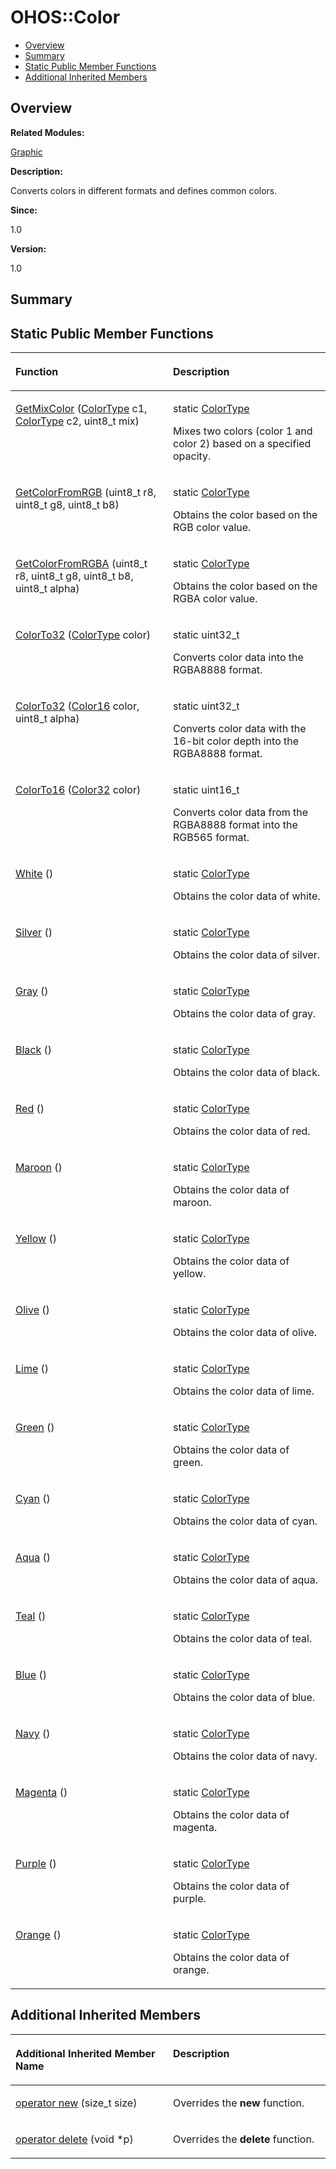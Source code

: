 # OHOS::Color<a name="ZH-CN_TOPIC_0000001055078157"></a>

-   [Overview](#section1931634200165633)
-   [Summary](#section1674582511165633)
-   [Static Public Member Functions](#pub-static-methods)
-   [Additional Inherited Members](#inherited)

## **Overview**<a name="section1931634200165633"></a>

**Related Modules:**

[Graphic](Graphic.md)

**Description:**

Converts colors in different formats and defines common colors. 

**Since:**

1.0

**Version:**

1.0

## **Summary**<a name="section1674582511165633"></a>

## Static Public Member Functions<a name="pub-static-methods"></a>

<a name="table1815534175165633"></a>
<table><thead align="left"><tr id="row1854824078165633"><th class="cellrowborder" valign="top" width="50%" id="mcps1.1.3.1.1"><p id="p1016219504165633"><a name="p1016219504165633"></a><a name="p1016219504165633"></a>Function</p>
</th>
<th class="cellrowborder" valign="top" width="50%" id="mcps1.1.3.1.2"><p id="p1484366357165633"><a name="p1484366357165633"></a><a name="p1484366357165633"></a>Description</p>
</th>
</tr>
</thead>
<tbody><tr id="row1487172291165633"><td class="cellrowborder" valign="top" width="50%" headers="mcps1.1.3.1.1 "><p id="p1302032225165633"><a name="p1302032225165633"></a><a name="p1302032225165633"></a><a href="Graphic.md#gae12573eec4d4db025e96b5d9679e4b3f">GetMixColor</a> (<a href="OHOS-Color32.md">ColorType</a> c1, <a href="OHOS-Color32.md">ColorType</a> c2, uint8_t mix)</p>
</td>
<td class="cellrowborder" valign="top" width="50%" headers="mcps1.1.3.1.2 "><p id="p499275165633"><a name="p499275165633"></a><a name="p499275165633"></a>static <a href="OHOS-Color32.md">ColorType</a> </p>
<p id="p1552084834165633"><a name="p1552084834165633"></a><a name="p1552084834165633"></a>Mixes two colors (color 1 and color 2) based on a specified opacity. </p>
</td>
</tr>
<tr id="row1655171577165633"><td class="cellrowborder" valign="top" width="50%" headers="mcps1.1.3.1.1 "><p id="p621438216165633"><a name="p621438216165633"></a><a name="p621438216165633"></a><a href="Graphic.md#ga0c3bb99c625896eeab6eb0acbe14f437">GetColorFromRGB</a> (uint8_t r8, uint8_t g8, uint8_t b8)</p>
</td>
<td class="cellrowborder" valign="top" width="50%" headers="mcps1.1.3.1.2 "><p id="p815105591165633"><a name="p815105591165633"></a><a name="p815105591165633"></a>static <a href="OHOS-Color32.md">ColorType</a> </p>
<p id="p414818913165633"><a name="p414818913165633"></a><a name="p414818913165633"></a>Obtains the color based on the RGB color value. </p>
</td>
</tr>
<tr id="row364964697165633"><td class="cellrowborder" valign="top" width="50%" headers="mcps1.1.3.1.1 "><p id="p1449689403165633"><a name="p1449689403165633"></a><a name="p1449689403165633"></a><a href="Graphic.md#ga0a7e632d54e39d1d46e64c6cf20690cc">GetColorFromRGBA</a> (uint8_t r8, uint8_t g8, uint8_t b8, uint8_t alpha)</p>
</td>
<td class="cellrowborder" valign="top" width="50%" headers="mcps1.1.3.1.2 "><p id="p1614415300165633"><a name="p1614415300165633"></a><a name="p1614415300165633"></a>static <a href="OHOS-Color32.md">ColorType</a> </p>
<p id="p1095466580165633"><a name="p1095466580165633"></a><a name="p1095466580165633"></a>Obtains the color based on the RGBA color value. </p>
</td>
</tr>
<tr id="row393081972165633"><td class="cellrowborder" valign="top" width="50%" headers="mcps1.1.3.1.1 "><p id="p1982044188165633"><a name="p1982044188165633"></a><a name="p1982044188165633"></a><a href="Graphic.md#ga461b46dd76842ad4b0ffdc88202223a7">ColorTo32</a> (<a href="OHOS-Color32.md">ColorType</a> color)</p>
</td>
<td class="cellrowborder" valign="top" width="50%" headers="mcps1.1.3.1.2 "><p id="p785719945165633"><a name="p785719945165633"></a><a name="p785719945165633"></a>static uint32_t </p>
<p id="p84417370165633"><a name="p84417370165633"></a><a name="p84417370165633"></a>Converts color data into the RGBA8888 format. </p>
</td>
</tr>
<tr id="row46948918165633"><td class="cellrowborder" valign="top" width="50%" headers="mcps1.1.3.1.1 "><p id="p2100056855165633"><a name="p2100056855165633"></a><a name="p2100056855165633"></a><a href="Graphic.md#gaaca42d51bc5f28d5dbd5b1635be50224">ColorTo32</a> (<a href="OHOS-Color16.md">Color16</a> color, uint8_t alpha)</p>
</td>
<td class="cellrowborder" valign="top" width="50%" headers="mcps1.1.3.1.2 "><p id="p1993124602165633"><a name="p1993124602165633"></a><a name="p1993124602165633"></a>static uint32_t </p>
<p id="p2034372972165633"><a name="p2034372972165633"></a><a name="p2034372972165633"></a>Converts color data with the 16-bit color depth into the RGBA8888 format. </p>
</td>
</tr>
<tr id="row146847367165633"><td class="cellrowborder" valign="top" width="50%" headers="mcps1.1.3.1.1 "><p id="p1823842295165633"><a name="p1823842295165633"></a><a name="p1823842295165633"></a><a href="Graphic.md#ga2a6a0bd067a05ee35793fefc8f9f4d1e">ColorTo16</a> (<a href="OHOS-Color32.md">Color32</a> color)</p>
</td>
<td class="cellrowborder" valign="top" width="50%" headers="mcps1.1.3.1.2 "><p id="p88785066165633"><a name="p88785066165633"></a><a name="p88785066165633"></a>static uint16_t </p>
<p id="p377765936165633"><a name="p377765936165633"></a><a name="p377765936165633"></a>Converts color data from the RGBA8888 format into the RGB565 format. </p>
</td>
</tr>
<tr id="row1580847647165633"><td class="cellrowborder" valign="top" width="50%" headers="mcps1.1.3.1.1 "><p id="p337784980165633"><a name="p337784980165633"></a><a name="p337784980165633"></a><a href="Graphic.md#gad98c45688cd59b11e9e766e62e24252f">White</a> ()</p>
</td>
<td class="cellrowborder" valign="top" width="50%" headers="mcps1.1.3.1.2 "><p id="p419899498165633"><a name="p419899498165633"></a><a name="p419899498165633"></a>static <a href="OHOS-Color32.md">ColorType</a> </p>
<p id="p731047569165633"><a name="p731047569165633"></a><a name="p731047569165633"></a>Obtains the color data of white. </p>
</td>
</tr>
<tr id="row1043078927165633"><td class="cellrowborder" valign="top" width="50%" headers="mcps1.1.3.1.1 "><p id="p1631922579165633"><a name="p1631922579165633"></a><a name="p1631922579165633"></a><a href="Graphic.md#ga6dcfcd450637398b7b7d28ce7464d153">Silver</a> ()</p>
</td>
<td class="cellrowborder" valign="top" width="50%" headers="mcps1.1.3.1.2 "><p id="p585723671165633"><a name="p585723671165633"></a><a name="p585723671165633"></a>static <a href="OHOS-Color32.md">ColorType</a> </p>
<p id="p1820610227165633"><a name="p1820610227165633"></a><a name="p1820610227165633"></a>Obtains the color data of silver. </p>
</td>
</tr>
<tr id="row385481675165633"><td class="cellrowborder" valign="top" width="50%" headers="mcps1.1.3.1.1 "><p id="p285950639165633"><a name="p285950639165633"></a><a name="p285950639165633"></a><a href="Graphic.md#ga920421d6dc1d9fbc21d5002948eb43c6">Gray</a> ()</p>
</td>
<td class="cellrowborder" valign="top" width="50%" headers="mcps1.1.3.1.2 "><p id="p1706205048165633"><a name="p1706205048165633"></a><a name="p1706205048165633"></a>static <a href="OHOS-Color32.md">ColorType</a> </p>
<p id="p1772033284165633"><a name="p1772033284165633"></a><a name="p1772033284165633"></a>Obtains the color data of gray. </p>
</td>
</tr>
<tr id="row626556083165633"><td class="cellrowborder" valign="top" width="50%" headers="mcps1.1.3.1.1 "><p id="p888630538165633"><a name="p888630538165633"></a><a name="p888630538165633"></a><a href="Graphic.md#gac821c879969c94ec048117738e4bbef2">Black</a> ()</p>
</td>
<td class="cellrowborder" valign="top" width="50%" headers="mcps1.1.3.1.2 "><p id="p1268230501165633"><a name="p1268230501165633"></a><a name="p1268230501165633"></a>static <a href="OHOS-Color32.md">ColorType</a> </p>
<p id="p1137277340165633"><a name="p1137277340165633"></a><a name="p1137277340165633"></a>Obtains the color data of black. </p>
</td>
</tr>
<tr id="row1747637261165633"><td class="cellrowborder" valign="top" width="50%" headers="mcps1.1.3.1.1 "><p id="p209994890165633"><a name="p209994890165633"></a><a name="p209994890165633"></a><a href="Graphic.md#gac7d29e91471253cbef9d709d74bc0d78">Red</a> ()</p>
</td>
<td class="cellrowborder" valign="top" width="50%" headers="mcps1.1.3.1.2 "><p id="p1512051778165633"><a name="p1512051778165633"></a><a name="p1512051778165633"></a>static <a href="OHOS-Color32.md">ColorType</a> </p>
<p id="p1578271302165633"><a name="p1578271302165633"></a><a name="p1578271302165633"></a>Obtains the color data of red. </p>
</td>
</tr>
<tr id="row1867323911165633"><td class="cellrowborder" valign="top" width="50%" headers="mcps1.1.3.1.1 "><p id="p1323072674165633"><a name="p1323072674165633"></a><a name="p1323072674165633"></a><a href="Graphic.md#gaf8342e9323109066e57434445de4423e">Maroon</a> ()</p>
</td>
<td class="cellrowborder" valign="top" width="50%" headers="mcps1.1.3.1.2 "><p id="p81863662165633"><a name="p81863662165633"></a><a name="p81863662165633"></a>static <a href="OHOS-Color32.md">ColorType</a> </p>
<p id="p1992794437165633"><a name="p1992794437165633"></a><a name="p1992794437165633"></a>Obtains the color data of maroon. </p>
</td>
</tr>
<tr id="row213332023165633"><td class="cellrowborder" valign="top" width="50%" headers="mcps1.1.3.1.1 "><p id="p900903961165633"><a name="p900903961165633"></a><a name="p900903961165633"></a><a href="Graphic.md#gadd545c06bdd497b259179379e6910e15">Yellow</a> ()</p>
</td>
<td class="cellrowborder" valign="top" width="50%" headers="mcps1.1.3.1.2 "><p id="p2026801839165633"><a name="p2026801839165633"></a><a name="p2026801839165633"></a>static <a href="OHOS-Color32.md">ColorType</a> </p>
<p id="p1172797302165633"><a name="p1172797302165633"></a><a name="p1172797302165633"></a>Obtains the color data of yellow. </p>
</td>
</tr>
<tr id="row1004238991165633"><td class="cellrowborder" valign="top" width="50%" headers="mcps1.1.3.1.1 "><p id="p392482771165633"><a name="p392482771165633"></a><a name="p392482771165633"></a><a href="Graphic.md#ga8c8d03f5579dbb976119cee384856e3b">Olive</a> ()</p>
</td>
<td class="cellrowborder" valign="top" width="50%" headers="mcps1.1.3.1.2 "><p id="p1268874943165633"><a name="p1268874943165633"></a><a name="p1268874943165633"></a>static <a href="OHOS-Color32.md">ColorType</a> </p>
<p id="p1857154613165633"><a name="p1857154613165633"></a><a name="p1857154613165633"></a>Obtains the color data of olive. </p>
</td>
</tr>
<tr id="row321640237165633"><td class="cellrowborder" valign="top" width="50%" headers="mcps1.1.3.1.1 "><p id="p1489526164165633"><a name="p1489526164165633"></a><a name="p1489526164165633"></a><a href="Graphic.md#ga629dc5c95263df097a06b207a36b1dca">Lime</a> ()</p>
</td>
<td class="cellrowborder" valign="top" width="50%" headers="mcps1.1.3.1.2 "><p id="p2059789138165633"><a name="p2059789138165633"></a><a name="p2059789138165633"></a>static <a href="OHOS-Color32.md">ColorType</a> </p>
<p id="p1245043255165633"><a name="p1245043255165633"></a><a name="p1245043255165633"></a>Obtains the color data of lime. </p>
</td>
</tr>
<tr id="row19703065165633"><td class="cellrowborder" valign="top" width="50%" headers="mcps1.1.3.1.1 "><p id="p1956978643165633"><a name="p1956978643165633"></a><a name="p1956978643165633"></a><a href="Graphic.md#ga672e4e015f76e7cef0a4b819ee95f082">Green</a> ()</p>
</td>
<td class="cellrowborder" valign="top" width="50%" headers="mcps1.1.3.1.2 "><p id="p1320296951165633"><a name="p1320296951165633"></a><a name="p1320296951165633"></a>static <a href="OHOS-Color32.md">ColorType</a> </p>
<p id="p1470473273165633"><a name="p1470473273165633"></a><a name="p1470473273165633"></a>Obtains the color data of green. </p>
</td>
</tr>
<tr id="row380739673165633"><td class="cellrowborder" valign="top" width="50%" headers="mcps1.1.3.1.1 "><p id="p1835446454165633"><a name="p1835446454165633"></a><a name="p1835446454165633"></a><a href="Graphic.md#ga9d6b730a0799da3254543613acb0a3fa">Cyan</a> ()</p>
</td>
<td class="cellrowborder" valign="top" width="50%" headers="mcps1.1.3.1.2 "><p id="p289257675165633"><a name="p289257675165633"></a><a name="p289257675165633"></a>static <a href="OHOS-Color32.md">ColorType</a> </p>
<p id="p1561706631165633"><a name="p1561706631165633"></a><a name="p1561706631165633"></a>Obtains the color data of cyan. </p>
</td>
</tr>
<tr id="row394372975165633"><td class="cellrowborder" valign="top" width="50%" headers="mcps1.1.3.1.1 "><p id="p1433090958165633"><a name="p1433090958165633"></a><a name="p1433090958165633"></a><a href="Graphic.md#ga24da6b938c938b3defeb56ff79a4c4f5">Aqua</a> ()</p>
</td>
<td class="cellrowborder" valign="top" width="50%" headers="mcps1.1.3.1.2 "><p id="p550435268165633"><a name="p550435268165633"></a><a name="p550435268165633"></a>static <a href="OHOS-Color32.md">ColorType</a> </p>
<p id="p1119510415165633"><a name="p1119510415165633"></a><a name="p1119510415165633"></a>Obtains the color data of aqua. </p>
</td>
</tr>
<tr id="row644390885165633"><td class="cellrowborder" valign="top" width="50%" headers="mcps1.1.3.1.1 "><p id="p1431591366165633"><a name="p1431591366165633"></a><a name="p1431591366165633"></a><a href="Graphic.md#ga9f4afc8d27c8e90d5295b281a7198fe5">Teal</a> ()</p>
</td>
<td class="cellrowborder" valign="top" width="50%" headers="mcps1.1.3.1.2 "><p id="p2132488798165633"><a name="p2132488798165633"></a><a name="p2132488798165633"></a>static <a href="OHOS-Color32.md">ColorType</a> </p>
<p id="p1247866036165633"><a name="p1247866036165633"></a><a name="p1247866036165633"></a>Obtains the color data of teal. </p>
</td>
</tr>
<tr id="row811605337165633"><td class="cellrowborder" valign="top" width="50%" headers="mcps1.1.3.1.1 "><p id="p1160761773165633"><a name="p1160761773165633"></a><a name="p1160761773165633"></a><a href="Graphic.md#ga3b02160a068039d3801580c8e35008b4">Blue</a> ()</p>
</td>
<td class="cellrowborder" valign="top" width="50%" headers="mcps1.1.3.1.2 "><p id="p1269237844165633"><a name="p1269237844165633"></a><a name="p1269237844165633"></a>static <a href="OHOS-Color32.md">ColorType</a> </p>
<p id="p1964645067165633"><a name="p1964645067165633"></a><a name="p1964645067165633"></a>Obtains the color data of blue. </p>
</td>
</tr>
<tr id="row212694313165633"><td class="cellrowborder" valign="top" width="50%" headers="mcps1.1.3.1.1 "><p id="p1552102845165633"><a name="p1552102845165633"></a><a name="p1552102845165633"></a><a href="Graphic.md#ga327d185847eab86cbe297a1e35f0d5d7">Navy</a> ()</p>
</td>
<td class="cellrowborder" valign="top" width="50%" headers="mcps1.1.3.1.2 "><p id="p1313140227165633"><a name="p1313140227165633"></a><a name="p1313140227165633"></a>static <a href="OHOS-Color32.md">ColorType</a> </p>
<p id="p1286059514165633"><a name="p1286059514165633"></a><a name="p1286059514165633"></a>Obtains the color data of navy. </p>
</td>
</tr>
<tr id="row1830448870165633"><td class="cellrowborder" valign="top" width="50%" headers="mcps1.1.3.1.1 "><p id="p288774200165633"><a name="p288774200165633"></a><a name="p288774200165633"></a><a href="Graphic.md#ga4cbaf5650de24fc1ae45f93571b92f37">Magenta</a> ()</p>
</td>
<td class="cellrowborder" valign="top" width="50%" headers="mcps1.1.3.1.2 "><p id="p63753023165633"><a name="p63753023165633"></a><a name="p63753023165633"></a>static <a href="OHOS-Color32.md">ColorType</a> </p>
<p id="p1265305113165633"><a name="p1265305113165633"></a><a name="p1265305113165633"></a>Obtains the color data of magenta. </p>
</td>
</tr>
<tr id="row1800164195165633"><td class="cellrowborder" valign="top" width="50%" headers="mcps1.1.3.1.1 "><p id="p1880405291165633"><a name="p1880405291165633"></a><a name="p1880405291165633"></a><a href="Graphic.md#ga7ec7f44a7a7d828641b739616b01dadb">Purple</a> ()</p>
</td>
<td class="cellrowborder" valign="top" width="50%" headers="mcps1.1.3.1.2 "><p id="p2001633711165633"><a name="p2001633711165633"></a><a name="p2001633711165633"></a>static <a href="OHOS-Color32.md">ColorType</a> </p>
<p id="p781486691165633"><a name="p781486691165633"></a><a name="p781486691165633"></a>Obtains the color data of purple. </p>
</td>
</tr>
<tr id="row1321800528165633"><td class="cellrowborder" valign="top" width="50%" headers="mcps1.1.3.1.1 "><p id="p812231637165633"><a name="p812231637165633"></a><a name="p812231637165633"></a><a href="Graphic.md#gae127df687f7b04f9debc853498678aeb">Orange</a> ()</p>
</td>
<td class="cellrowborder" valign="top" width="50%" headers="mcps1.1.3.1.2 "><p id="p622945799165633"><a name="p622945799165633"></a><a name="p622945799165633"></a>static <a href="OHOS-Color32.md">ColorType</a> </p>
<p id="p377879490165633"><a name="p377879490165633"></a><a name="p377879490165633"></a>Obtains the color data of orange. </p>
</td>
</tr>
</tbody>
</table>

## Additional Inherited Members<a name="inherited"></a>

<a name="table231894243165633"></a>
<table><thead align="left"><tr id="row1388953169165633"><th class="cellrowborder" valign="top" width="50%" id="mcps1.1.3.1.1"><p id="p2026236588165633"><a name="p2026236588165633"></a><a name="p2026236588165633"></a>Additional Inherited Member Name</p>
</th>
<th class="cellrowborder" valign="top" width="50%" id="mcps1.1.3.1.2"><p id="p1862622930165633"><a name="p1862622930165633"></a><a name="p1862622930165633"></a>Description</p>
</th>
</tr>
</thead>
<tbody><tr id="row129254776165633"><td class="cellrowborder" valign="top" width="50%" headers="mcps1.1.3.1.1 "><p id="p1747096367165633"><a name="p1747096367165633"></a><a name="p1747096367165633"></a><a href="Graphic.md#ga4854963aa969ee20a6cd174a70f5cd23">operator new</a> (size_t size)</p>
</td>
<td class="cellrowborder" valign="top" width="50%" headers="mcps1.1.3.1.2 "><p id="p1063674833165633"><a name="p1063674833165633"></a><a name="p1063674833165633"></a>Overrides the <strong id="b1461623084165633"><a name="b1461623084165633"></a><a name="b1461623084165633"></a>new</strong> function. </p>
</td>
</tr>
<tr id="row1633374839165633"><td class="cellrowborder" valign="top" width="50%" headers="mcps1.1.3.1.1 "><p id="p392725649165633"><a name="p392725649165633"></a><a name="p392725649165633"></a><a href="Graphic.md#gadf1997a0f56ac2b220e7f0f8e8e0a6ef">operator delete</a> (void *p)</p>
</td>
<td class="cellrowborder" valign="top" width="50%" headers="mcps1.1.3.1.2 "><p id="p1368255799165633"><a name="p1368255799165633"></a><a name="p1368255799165633"></a>Overrides the <strong id="b2088651730165633"><a name="b2088651730165633"></a><a name="b2088651730165633"></a>delete</strong> function. </p>
</td>
</tr>
</tbody>
</table>

